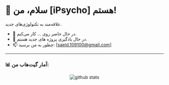 # 🤝 سلام، من [iPsycho] هستم!

علاقه‌مند به تکنولوژی‌های جدید.

- 🔭 در حال حاضر روی ... کار می‌کنم.
- 🌱 در حال یادگیری پروژه های جدید هستم.
- 📫 چطور به من برسید: [saeid.109100@gmail.com]
- ---

### 📊 آمار گیت‌هاب من:
<p align="center">
  <img src="https://github-readme-stats.vercel.app/api?username=iPsycho1&show_icons=true&theme=tokyonight&hide_border=true&count_private=true" alt="github stats" />
</p>

